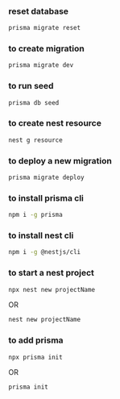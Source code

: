 ### reset database
```bash
prisma migrate reset
```
### to create migration 
```bash
prisma migrate dev
```
### to run seed
```bash
prisma db seed
```
### to create nest resource
```bash
nest g resource
```
### to deploy a new migration 
```bash
prisma migrate deploy
``` 
### to install prisma cli
```bash
npm i -g prisma
``` 
### to install nest cli
```bash
npm i -g @nestjs/cli
``` 
### to start a nest project
```bash
npx nest new projectName
``` 
OR 
```bash
nest new projectName
``` 
### to add prisma 
```bash
npx prisma init
``` 
OR 
```bash
prisma init
``` 
